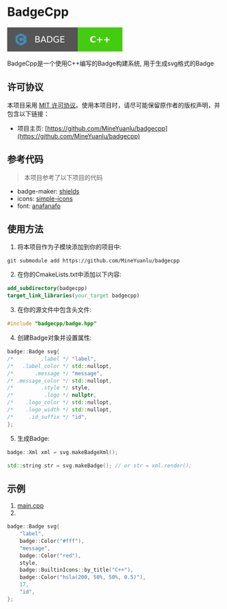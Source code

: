 # BadgeCpp

![BadgeCpp](badgecpp.svg)

BadgeCpp是一个使用C++编写的Badge构建系统, 用于生成svg格式的Badge



## 许可协议

本项目采用 [MIT 许可协议](LICENSE)。使用本项目时，请尽可能保留原作者的版权声明，并包含以下链接：
- 项目主页: [https://github.com/MineYuanlu/badgecpp](https://github.com/MineYuanlu/badgecpp)


## 参考代码
> 本项目参考了以下项目的代码

- badge-maker: [shields](https://github.com/badges/shields)
- icons: [simple-icons](https://github.com/simple-icons/simple-icons)
- font: [anafanafo](https://github.com/metabolize/anafanafo)

## 使用方法

1. 将本项目作为子模块添加到你的项目中:
```shell
git submodule add https://github.com/MineYuanlu/badgecpp
```
2. 在你的CmakeLists.txt中添加以下内容:
```cmake
add_subdirectory(badgecpp)
target_link_libraries(your_target badgecpp)
```
3. 在你的源文件中包含头文件:
```cpp
#include "badgecpp/badge.hpp"
```
4. 创建Badge对象并设置属性:
```cpp
badge::Badge svg{
/*         .label */ "label",
/*   .label_color */ std::nullopt,
/*       .message */ "message",
/* .message_color */ std::nullopt,
/*         .style */ style,
/*          .logo */ nullptr,
/*    .logo_color */ std::nullopt,
/*    .logo_width */ std::nullopt,
/*     .id_suffix */ "id",
};
```
5. 生成Badge:
```cpp
badge::Xml xml = svg.makeBadgeXml();
```
```cpp
std::string str = svg.makeBadge(); // or str = xml.render();
```
## 示例

1. [main.cpp](main.cpp)
2.
```cpp
badge::Badge svg{
    "label",
    badge::Color("#fff"),
    "message",
    badge::Color("red"),
    style,
    badge::BuiltinIcons::by_title("C++"),
    badge::Color("hsla(200, 50%, 50%, 0.5)"),
    17,
    "id",
};
```